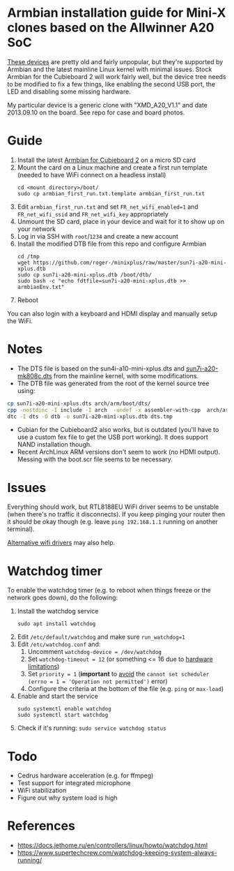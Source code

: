 # Armbian installation guide for Mini-X clones based on the Allwinner A20 SoC

[These devices](http://linux-sunxi.org/Pineriver_H24) are pretty old and fairly unpopular, but they're supported by Armbian and the latest mainline Linux kernel with minimal issues. Stock Armbian for the Cubieboard 2 will work fairly well, but the device tree needs to be modified to fix a few things, like enabling the second USB port, the LED and disabling some missing hardware.

My particular device is a generic clone with "XMD_A20_V1.1" and date 2013.09.10 on the board. See repo for case and board photos.

# Guide

1. Install the latest [Armbian for Cubieboard 2](https://www.armbian.com/cubieboard-2/) on a micro SD card
1. Mount the card on a Linux machine and create a first run template (needed to have WiFi connect on a headless install)
    ```
    cd <mount directory>/boot/
    sudo cp armbian_first_run.txt.template armbian_first_run.txt
    ```
1. Edit `armbian_first_run.txt` and set `FR_net_wifi_enabled=1` and `FR_net_wifi_ssid` and `FR_net_wifi_key` appropriately
1. Unmount the SD card, place in your device and wait for it to show up on your network
1. Log in via SSH with `root`/`1234` and create a new account
1. Install the modified DTB file from this repo and configure Armbian
    ```
    cd /tmp
    wget https://github.com/roger-/minixplus/raw/master/sun7i-a20-mini-xplus.dtb
    sudo cp sun7i-a20-mini-xplus.dtb /boot/dtb/
    sudo bash -c "echo fdtfile=sun7i-a20-mini-xplus.dtb >> armbianEnv.txt"
    ```
1. Reboot

You can also login with a keyboard and HDMI display and manually setup the WiFi.

# Notes

* The DTS file is based on the sun4i-a10-mini-xplus.dts and [sun7i-a20-mk808c.dts](https://github.com/torvalds/linux/blob/master/arch/arm/boot/dts/allwinner/sun7i-a20-mk808c.dts) from the mainline kernel, with some modifications. 
* The DTB file was generated from the root of the kernel source tree using:

```sh
cp sun7i-a20-mini-xplus.dts arch/arm/boot/dts/
cpp -nostdinc -I include -I arch  -undef -x assembler-with-cpp  arch/arm/boot/dts/sun7i-a20-mini-xplus.dts dts.tmp
dtc -I dts -O dtb -o sun7i-a20-mini-xplus.dtb dts.tmp
```
* Cubian for the Cubieboard2 also works, but is outdated (you'll have to use a custom fex file to get the USB port working). It does support NAND installation though.
* Recent ArchLinux ARM versions don't seem to work (no HDMI output). Messing with the boot.scr file seems to be necessary.

# Issues

Everything should work, but RTL8188EU WiFi driver seems to be unstable (when there's no traffic it disconnects). If you keep pinging your router then it should be okay though (e.g. leave `ping 192.168.1.1` running on another terminal).

[Alternative wifi drivers](https://github.com/lwfinger/rtl8188eu) may also help.

# Watchdog timer

To enable the watchdog timer (e.g. to reboot when things freeze or the network goes down), do the following:

1. Install the watchdog service
   ```
   sudo apt install watchdog
   ```
1. Edit `/etc/default/watchdog` and make sure `run_watchdog=1`
1. Edit `/etc/watchdog.conf` and:
    1. Uncomment `watchdog-device = /dev/watchdog`
    1. Set `watchdog-timeout = 12` (or something <= 16 due to [hardware limitations](https://github.com/torvalds/linux/blob/master/drivers/watchdog/sunxi_wdt.c#L67))
    1. Set `priority = 1` (**important** to [avoid](https://forum.armbian.com/topic/2898-how-to-install-enable-and-start-watchdog-in-h3/?do=findComment&comment=78858) the `cannot set scheduler (errno = 1 = 'Operation not permitted')` error)
    1. Configure the criteria at the bottom of the file (e.g. `ping` or `max-load`)
1. Enable and start the service
    ```
    sudo systemctl enable watchdog
    sudo systemctl start watchdog 
    ```
1. Check if it's running: `sudo service watchdog status`

# Todo
* Cedrus hardware acceleration (e.g. for ffmpeg)
* Test support for integrated microphone
* WiFi stabilization
* Figure out why system load is high

# References
* https://docs.jethome.ru/en/controllers/linux/howto/watchdog.html
* https://www.supertechcrew.com/watchdog-keeping-system-always-running/ 
